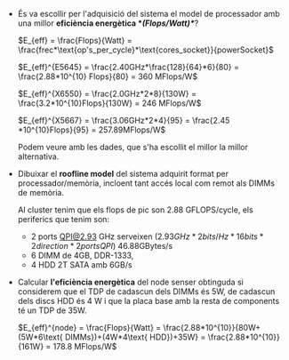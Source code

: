 - És va escollir per l'adquisició del sistema el model de processador amb una millor **eficiència energètica \**(Flops/Watt)\****?

  $E_{eff} = \frac{Flops}{Watt} = \frac{frec*\text{op's_per_cycle}*\text{cores_socket}}{powerSocket}$

  $E_{eff}^{E5645} = \frac{2.40GHz*\frac{128}{64}*6}{80} = \frac{2.88*10^{10} Flops}{80} = 360 MFlops/W$

  $E_{eff}^{X6550} = \frac{2.0GHz*2*8}{130W} = \frac{3.2*10^{10}Flops}{130W} = 246 MFlops/W$

  $E_{eff}^{X5667} = \frac{3.06GHz*2*4}{95} = \frac{2.45 *10^{10}Flops}{95} = 257.89MFlops/W$

  Podem veure amb les dades, que s'ha escollit el millor la millor alternativa.

- Dibuixar el **roofline model** del sistema adquirit format per processador/memòria, incloent tant accés local com remot als DIMMs de memòria.

  Al cluster tenim que els flops de pic son 2.88 GFLOPS/cycle,  els periferics que tenim son:

  * 2 ports QPI@2.93 GHz serveixen ($2.93GHz*2bits/Hz*16bits*2direction*2portsQPI$) 46.88GBytes/s 
  * 6 DIMM de 4GB, DDR-1333, 
  * 4 HDD 2T SATA amb 6GB/s

- Calcular **l'eficiència energètica** del node senser obtinguda si considerem que el TDP de cadascun dels DIMMs és 5W, de cadascun dels discs HDD és 4 W i que la placa base amb la resta de components té un TDP de 35W.

  $E_{eff}^{node} = \frac{Flops}{Watt} = \frac{2.88*10^{10}}{80W+(5W*6\text{ DIMMs})+(4W*4\text{ HDD})+35W} = \frac{2.88*10^{10}}{161W} = 178.8 MFlops/W$

